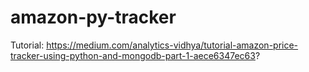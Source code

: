 # amazon-py-tracker
Tutorial: https://medium.com/analytics-vidhya/tutorial-amazon-price-tracker-using-python-and-mongodb-part-1-aece6347ec63?
